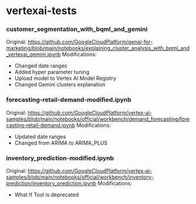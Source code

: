 # vertexai-tests


### customer_segmentation_with_bqml_and_gemini
Original: https://github.com/GoogleCloudPlatform/genai-for-marketing/blob/main/notebooks/explaining_cluster_analysis_with_bqml_and_vertexai_gemini.ipynb
Modifications: 
- Changed date ranges
- Added hyper parameter tuning
- Upload model to Vertex AI Model Registry
- Changed Gemini clusters explanation

### forecasting-retail-demand-modified.ipynb
Original: https://github.com/GoogleCloudPlatform/vertex-ai-samples/blob/main/notebooks/official/workbench/demand_forecasting/forecasting-retail-demand.ipynb
Modifications: 
- Updated date ranges
- Changed from ARIMA to ARIMA_PLUS


### inventory_prediction-modified.ipynb
Original: https://github.com/GoogleCloudPlatform/vertex-ai-samples/blob/main/notebooks/official/workbench/inventory-prediction/inventory_prediction.ipynb
Modifications: 
- What If Tool is deprecated
